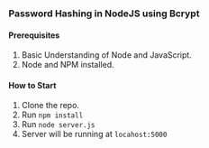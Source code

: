### Password Hashing in NodeJS using Bcrypt

#### Prerequisites

1. Basic Understanding of Node and JavaScript.
2. Node and NPM installed.

#### How to Start

1. Clone the repo. 
2. Run `npm install`
3. Run `node server.js`
4. Server will be running at `locahost:5000`
